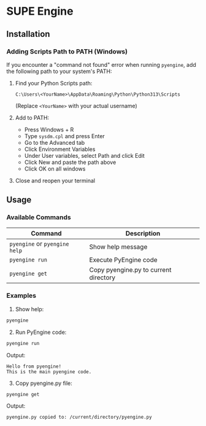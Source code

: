 # SUPE Engine

## Installation

### Adding Scripts Path to PATH (Windows)

If you encounter a "command not found" error when running `pyengine`, add the following path to your system's PATH:

1. Find your Python Scripts path:
   ```
   C:\Users\<YourName>\AppData\Roaming\Python\Python313\Scripts
   ```
   (Replace `<YourName>` with your actual username)

2. Add to PATH:
   - Press Windows + R
   - Type `sysdm.cpl` and press Enter
   - Go to the Advanced tab
   - Click Environment Variables
   - Under User variables, select Path and click Edit
   - Click New and paste the path above
   - Click OK on all windows

3. Close and reopen your terminal

## Usage

### Available Commands

| Command | Description |
|---------|-------------|
| `pyengine` or `pyengine help` | Show help message |
| `pyengine run` | Execute PyEngine code |
| `pyengine get` | Copy pyengine.py to current directory |

### Examples

1. Show help:
```bash
pyengine
```

2. Run PyEngine code:
```bash
pyengine run
```

Output:
```
Hello from pyengine!
This is the main pyengine code.
```

3. Copy pyengine.py file:
```bash
pyengine get
```

Output:
```
pyengine.py copied to: /current/directory/pyengine.py
```
